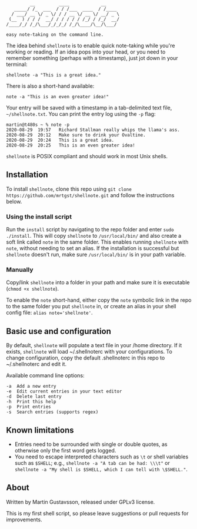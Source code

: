 	         __         ____            __
	   _____/ /_  ___  / / /___  ____  / /____
	  / ___/ __ \/ _ \/ / / __ \/ __ \/ __/ _ \
	 (__  ) / / /  __/ / / / / / /_/ / /_/  __/
	/____/_/ /_/\___/_/_/_/ /_/\____/\__/\___/
	
	easy note-taking on the command line.

The idea behind `shellnote` is to enable quick note-taking while you're working or reading. If an idea pops into your head, or you need to remember something (perhaps with a timestamp), just jot down in your terminal:

`shellnote -a "This is a great idea."`

There is also a short-hand available:

`note -a "This is an even greater idea!"`

Your entry will be saved with a timestamp in a tab-delimited text file, `~/shellnote.txt`. You can print the entry log using the `-p` flag:

	martin@t480s ~ % note -p
	2020-08-29  19:57	Richard Stallman really whips the llama's ass.
	2020-08-29  20:12	Make sure to drink your Ovaltine.
	2020-08-29  20:24	This is a great idea.
	2020-08-29  20:25	This is an even greater idea!

`shellnote` is POSIX compliant and should work in most Unix shells.

## Installation

To install `shellnote`, clone this repo using 
`git clone https://github.com/mrtgst/shellnote.git`
and follow the instructions below.

### Using the install script
Run the `install` script by navigating to the repo folder and enter `sudo ./install`. This will copy `shellnote` to `/usr/local/bin/` and also create a soft link called `note` in the same folder. This enables running `shellnote` with `note`, without needing to set an alias. If the installation is successful but `shellnote` doesn't run, make sure `/usr/local/bin/` is in your path variable.

### Manually
Copy/link `shellnote` into a folder in your path and make sure it is executable (`chmod +x shellnote`).

To enable the `note` short-hand, either copy the `note` symbolic link in the repo to the same folder you put `shellnote` in, or create an alias in your shell config file: `alias note='shellnote'`.

## Basic use and configuration

By default, `shellnote` will populate a text file in your /home directory. If it exists, `shellnote` will load ~/.shellnoterc with your configurations. To change configuration, copy the default .shellnoterc in this repo to ~/.shellnoterc and edit it.

Available command line options:

	-a	Add a new entry
	-e	Edit current entries in your text editor
	-d	Delete last entry
	-h	Print this help
	-p	Print entries
	-s	Search entries (supports regex)

## Known limitations 

* Entries need to be surrounded with single or double quotes, as otherwise only the first word gets logged.
* You need to escape interpreted characters such as `\t` or shell variables such as `$SHELL`; e.g., `shellnote -a "A tab can be had: \\\t"` or `shellnote -a "My shell is $SHELL, which I can tell with \$SHELL."`.

## About
Written by Martin Gustavsson, released under GPLv3 license. 

This is my first shell script, so please leave suggestions or pull requests for improvements.
